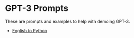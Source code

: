# GPT-3 Prompts

These are prompts and examples to help with demoing GPT-3.

* [English to Python](/english-to-python.md)

